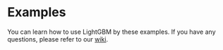 Examples
=====================

You can learn how to use LightGBM by these examples. If you have any questions, please refer to our [wiki](https://github.com/Microsoft/LightGBM/wiki). 

